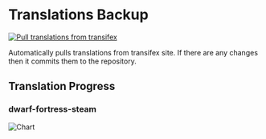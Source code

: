# Translations Backup

[![Pull translations from transifex](https://github.com/dfint/translations-backup/actions/workflows/pull-translations.yml/badge.svg)](https://github.com/dfint/translations-backup/actions/workflows/pull-translations.yml)

Automatically pulls translations from transifex site. If there are any changes then it commits them to the repository.

## Translation Progress

### dwarf-fortress-steam

![Chart](https://quickchart.io/chart/render/sf-21097049-d04e-4a8c-a956-5f4fd1692836)
<!--
### dwarf-fortress

![Chart](https://quickchart.io/chart/render/sf-2a1005f8-6ecc-43de-b885-c71649dd9b62)
-->